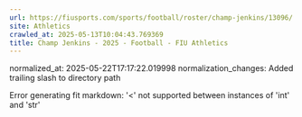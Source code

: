 ```yaml
---
url: https://fiusports.com/sports/football/roster/champ-jenkins/13096/
site: Athletics
crawled_at: 2025-05-13T10:04:43.769369
title: Champ Jenkins - 2025 - Football - FIU Athletics
---
```

normalized_at: 2025-05-22T17:17:22.019998
normalization_changes: Added trailing slash to directory path

Error generating fit markdown: '<' not supported between instances of 'int' and 'str'